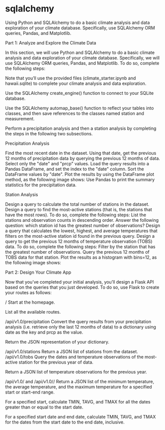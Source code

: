 # sqlalchemy
Using Python and SQLAlchemy to do a basic climate analysis and data exploration of your climate database. Specifically, use SQLAlchemy ORM queries, Pandas, and Matplotlib. 

Part 1: Analyze and Explore the Climate Data

In this section, we will use Python and SQLAlchemy to do a basic climate analysis and data exploration of your climate database. Specifically, we will use SQLAlchemy ORM queries, Pandas, and Matplotlib. To do so, complete the following steps:

Note that you’ll use the provided files (climate_starter.ipynb and hawaii.sqlite) to complete your climate analysis and data exploration.

Use the SQLAlchemy create_engine() function to connect to your SQLite database.

Use the SQLAlchemy automap_base() function to reflect your tables into classes, and then save references to the classes named station and measurement.

Perform a precipitation analysis and then a station analysis by completing the steps in the following two subsections.

Precipitation Analysis

Find the most recent date in the dataset. Using that date, get the previous 12 months of precipitation data by querying the previous 12 months of data. Select only the "date" and "prcp" values. Load the query results into a Pandas DataFrame, and set the index to the "date" column. Sort the DataFrame values by "date". Plot the results by using the DataFrame plot method, as the following image shows: Use Pandas to print the summary statistics for the precipitation data.

Station Analysis

Design a query to calculate the total number of stations in the dataset. Design a query to find the most-active stations (that is, the stations that have the most rows). To do so, complete the following steps: List the stations and observation counts in descending order. Answer the following question: which station id has the greatest number of observations? Design a query that calculates the lowest, highest, and average temperatures that filters on the most-active station id found in the previous query. Design a query to get the previous 12 months of temperature observation (TOBS) data. To do so, complete the following steps: Filter by the station that has the greatest number of observations. Query the previous 12 months of TOBS data for that station. Plot the results as a histogram with bins=12, as the following image shows:

Part 2: Design Your Climate App

Now that you’ve completed your initial analysis, you’ll design a Flask API based on the queries that you just developed. To do so, use Flask to create your routes as follows:

/ Start at the homepage.

List all the available routes.

/api/v1.0/precipitation Convert the query results from your precipitation analysis (i.e. retrieve only the last 12 months of data) to a dictionary using date as the key and prcp as the value.

Return the JSON representation of your dictionary.

/api/v1.0/stations Return a JSON list of stations from the dataset. /api/v1.0/tobs Query the dates and temperature observations of the most-active station for the previous year of data.

Return a JSON list of temperature observations for the previous year.

/api/v1.0/ and /api/v1.0// Return a JSON list of the minimum temperature, the average temperature, and the maximum temperature for a specified start or start-end range.

For a specified start, calculate TMIN, TAVG, and TMAX for all the dates greater than or equal to the start date.

For a specified start date and end date, calculate TMIN, TAVG, and TMAX for the dates from the start date to the end date, inclusive.
